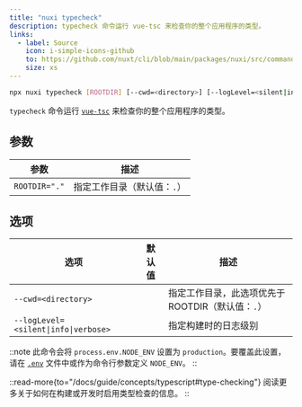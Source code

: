 ```yaml
---
title: "nuxi typecheck"
description: typecheck 命令运行 vue-tsc 来检查你的整个应用程序的类型。
links:
  - label: Source
    icon: i-simple-icons-github
    to: https://github.com/nuxt/cli/blob/main/packages/nuxi/src/commands/typecheck.ts
    size: xs
---
```


<!--typecheck-cmd-->
```bash [Terminal]
npx nuxi typecheck [ROOTDIR] [--cwd=<directory>] [--logLevel=<silent|info|verbose>]
```
<!--/typecheck-cmd-->

`typecheck` 命令运行 [`vue-tsc`](https://github.com/vuejs/language-tools/tree/master/packages/tsc) 来检查你的整个应用程序的类型。

## 参数

<!--typecheck-args-->
参数 | 描述
--- | ---
`ROOTDIR="."` | 指定工作目录（默认值：`.`）
<!--/typecheck-args-->

## 选项

<!--typecheck-opts-->
选项 | 默认值 | 描述
--- | --- | ---
`--cwd=<directory>` |  | 指定工作目录，此选项优先于 ROOTDIR（默认值：`.`）
`--logLevel=<silent\|info\|verbose>` |  | 指定构建时的日志级别
<!--/typecheck-opts-->

::note
此命令会将 `process.env.NODE_ENV` 设置为 `production`。要覆盖此设置，请在 [`.env`](/docs/guide/directory-structure/env) 文件中或作为命令行参数定义 `NODE_ENV`。
::

::read-more{to="/docs/guide/concepts/typescript#type-checking"}
阅读更多关于如何在构建或开发时启用类型检查的信息。
::
